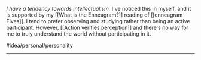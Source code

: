 *I have a tendency towards intellectualism.* I've noticed this in myself, and it is supported by my [[What is the Enneagram?]] reading of [[enneagram Fives]]. I tend to prefer observing and studying rather than being an active participant. However, [[Action verifies perception]] and there's no way for me to truly understand the world without participating in it. 

#idea/personal/personality 

---
